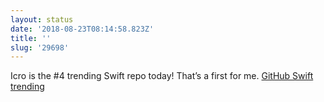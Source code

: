```yaml
---
layout: status
date: '2018-08-23T08:14:58.823Z'
title: ''
slug: '29698'
---
```

Icro is the #4 trending Swift repo today! That’s a first for me.
[GitHub Swift trending](https://github.com/trending/swift)
